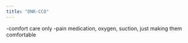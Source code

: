 ```yaml
---
title: "DNR-CCO"
---
```

-comfort care only
-pain medication, oxygen, suction, just making them comfortable

